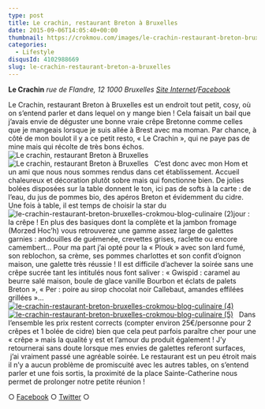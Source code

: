 ```yaml
---
type: post
title: Le crachin, restaurant Breton à Bruxelles
date: 2015-09-06T14:05:40+00:00
thumbnail: https://crokmou.com/images/le-crachin-restaurant-breton-bruxelles-crokmou-blog-culinaire-1.jpg
categories:
  - Lifestyle
disqusId: 4102988669
slug: le-crachin-restaurant-breton-a-bruxelles
---
```




**Le Crachin**
_rue de Flandre, 12_
_1000 Bruxelles_
_[Site Internet](http://www.lecrachin.net/)/[Facebook](https://www.facebook.com/CrachinCreperie)_

Le Crachin, restaurant Breton à Bruxelles est un endroit tout petit, cosy, où on s’entend parler et dans lequel on y mange bien ! Cela faisait un bail que j’avais envie de déguster une bonne vraie crêpe Bretonne comme celles que je mangeais lorsque je suis allée à Brest avec ma moman. Par chance, à côté de mon boulot il y a ce petit resto, « Le Crachin », qui ne paye pas de mine mais qui récolte de très bons échos.   ![Le crachin, restaurant Breton à Bruxelles](http://www.crokmou.com/wp-content/uploads/2015/09/le-crachin-restaurant-breton-bruxelles-crokmou-blog-culinaire.jpg)![Le crachin, restaurant Breton à Bruxelles](http://www.crokmou.com/wp-content/uploads/2015/09/le-crachin-restaurant-breton-bruxelles-crokmou-blog-culinaire-3.jpg)   C’est donc avec mon Hom et un ami que nous nous sommes rendus dans cet établissement. Accueil chaleureux et décoration plutôt sobre mais qui fonctionne bien. De jolies bolées disposées sur la table donnent le ton, ici pas de softs à la carte : de l’eau, du jus de pommes bio, des apéros Breton et évidemment du cidre. Une fois à table, il est temps de choisir la star du ![le-crachin-restaurant-breton-bruxelles-crokmou-blog-culinaire (2)](http://www.crokmou.com/wp-content/uploads/2015/09/le-crachin-restaurant-breton-bruxelles-crokmou-blog-culinaire-2.jpg)jour : la crêpe ! En plus des basiques dont la complète et la jambon fromage (Morzed Hoc’h) vous retrouverez une gamme assez large de galettes garnies : andouilles de guémenée, crevettes grises, raclette ou encore camembert… Pour ma part j’ai opté pour la « Plouk » avec son lard fumé, son reblochon, sa crème, ses pommes charlottes et son confit d’oignon maison, une galette très réussie ! Il est difficile d’achever la soirée sans une crêpe sucrée tant les intitulés nous font saliver : « Gwispid : caramel au beurre salé maison, boule de glace vanille Bourbon et éclats de palets Breton », « Per : poire au sirop chocolat noir Callebaut, amandes effilées grillées »…   [![le-crachin-restaurant-breton-bruxelles-crokmou-blog-culinaire (4)](http://www.crokmou.com/wp-content/uploads/2015/09/le-crachin-restaurant-breton-bruxelles-crokmou-blog-culinaire-4.jpg)](http://www.crokmou.com/wp-content/uploads/2015/09/le-crachin-restaurant-breton-bruxelles-crokmou-blog-culinaire-4.jpg) [![le-crachin-restaurant-breton-bruxelles-crokmou-blog-culinaire (5)](http://www.crokmou.com/wp-content/uploads/2015/09/le-crachin-restaurant-breton-bruxelles-crokmou-blog-culinaire-5.jpg)](http://www.crokmou.com/wp-content/uploads/2015/09/le-crachin-restaurant-breton-bruxelles-crokmou-blog-culinaire-5.jpg)   Dans l’ensemble les prix restent corrects (compter environ 25€/personne pour 2 crêpes et 1 bolée de cidre) bien que cela peut parfois paraître cher pour une « crêpe » mais la qualité y est et l’amour du produit également ! J’y retournerai sans doute lorsque mes envies de galettes referont surfaces,  j’ai vraiment passé une agréable soirée. Le restaurant est un peu étroit mais il n’y a aucun problème de promiscuité avec les autres tables, on s’entend parler et une fois sortis, la proximité de la place Sainte-Catherine nous permet de prolonger notre petite réunion !

○ [Facebook](https://www.facebook.com/crokmou.blog) ○ [Twitter](https://twitter.com/Crokmou) ○